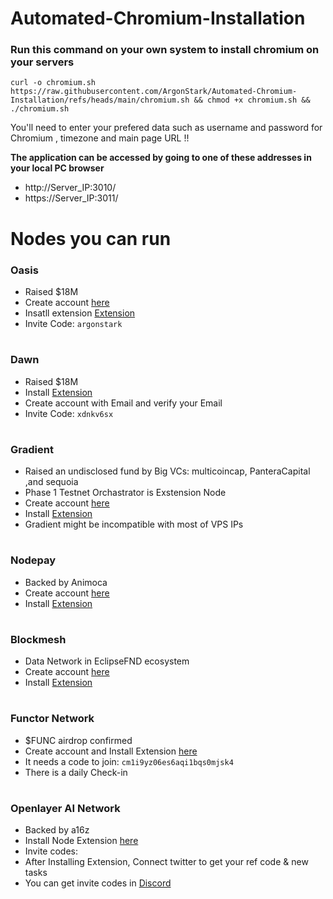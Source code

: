 # Automated-Chromium-Installation

### Run this command on your own system to install chromium on your servers 
``` 
curl -o chromium.sh https://raw.githubusercontent.com/ArgonStark/Automated-Chromium-Installation/refs/heads/main/chromium.sh && chmod +x chromium.sh && ./chromium.sh
```
You'll need to enter your prefered data such as username and password for Chromium , timezone and main page URL !! 

**The application can be accessed by going to one of these addresses in your local PC browser**
* http://Server_IP:3010/
* https://Server_IP:3011/

# Nodes you can run

### Oasis
* Raised $18M
* Create account [here](https://r.oasis.ai/argonstark)
* Insatll extension [Extension](https://chromewebstore.google.com/detail/oasisai/knhbjeinoabfecakfppapfgdhcpnekmm)
* Invite Code: `argonstark`

#


### Dawn
* Raised $18M
* Install [Extension](https://chromewebstore.google.com/detail/dawn-validator-chrome-ext/fpdkjdnhkakefebpekbdhillbhonfjjp)
* Create account with Email and verify your Email
* Invite Code: `xdnkv6sx`

#

### Gradient
* Raised an undisclosed fund by Big VCs: multicoincap, PanteraCapital ,and sequoia
* Phase 1 Testnet Orchastrator is Exstension Node
* Create account [here](https://app.gradient.network/signup?code=BHHWEE)
* Install [Extension](https://chromewebstore.google.com/detail/gradient-sentry-node/caacbgbklghmpodbdafajbgdnegacfmo)
* Gradient might be incompatible with most of VPS IPs

#

### Nodepay
* Backed by Animoca
* Create account [here](https://app.nodepay.ai/register?ref=gKEk2oUMptJrYO8)
* Install [Extension](https://chromewebstore.google.com/detail/nodepay-extension/lgmpfmgeabnnlemejacfljbmonaomfmm)

#

### Blockmesh
* Data Network in EclipseFND ecosystem
* Create account [here](https://app.blockmesh.xyz/register?invite_code=argon)
* Install [Extension](https://chromewebstore.google.com/detail/blockmesh-network/obfhoiefijlolgdmphcekifedagnkfjp)

#

### Functor Network
* $FUNC airdrop confirmed
* Create account and Install Extension [here](https://node.securitylabs.xyz/?from=extension&type=signin&referralCode=cm2g5rytz03fot61bc6yi4j0x)
* It needs a code to join: `cm1i9yz06es6aqi1bqs0mjsk4`
* There is a daily Check-in


#

### Openlayer AI Network
* Backed by a16z
* Install Node Extension [here](https://openlayer.tech)
* Invite codes:
* After Installing Extension, Connect twitter to get your ref code & new tasks
* You can get invite codes in [Discord](https://discord.gg/openlayer)

#

